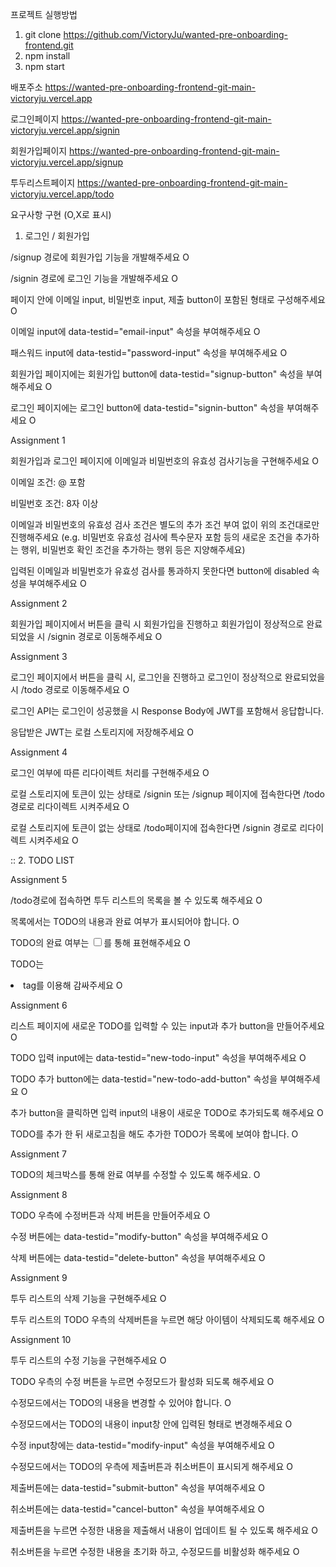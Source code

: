 프로젝트 실행방법

1. git clone https://github.com/VictoryJu/wanted-pre-onboarding-frontend.git
2. npm install
3. npm start


배포주소 
https://wanted-pre-onboarding-frontend-git-main-victoryju.vercel.app

로그인페이지
https://wanted-pre-onboarding-frontend-git-main-victoryju.vercel.app/signin

회원가입페이지
https://wanted-pre-onboarding-frontend-git-main-victoryju.vercel.app/signup

투두리스트페이지
https://wanted-pre-onboarding-frontend-git-main-victoryju.vercel.app/todo


요구사항 구현 (O,X로 표시)

1. 로그인 / 회원가입

/signup 경로에 회원가입 기능을 개발해주세요 O

/signin 경로에 로그인 기능을 개발해주세요 O

페이지 안에 이메일 input, 비밀번호 input, 제출 button이 포함된 형태로 구성해주세요 O

이메일 input에 data-testid="email-input" 속성을 부여해주세요 O

패스워드 input에 data-testid="password-input" 속성을 부여해주세요 O

회원가입 페이지에는 회원가입 button에 data-testid="signup-button" 속성을 부여해주세요 O

로그인 페이지에는 로그인 button에 data-testid="signin-button" 속성을 부여해주세요 O

Assignment 1

회원가입과 로그인 페이지에 이메일과 비밀번호의 유효성 검사기능을 구현해주세요 O

이메일 조건: @ 포함

비밀번호 조건: 8자 이상

이메일과 비밀번호의 유효성 검사 조건은 별도의 추가 조건 부여 없이 위의 조건대로만 진행해주세요 (e.g. 비밀번호 유효성 검사에 특수문자 포함 등의 새로운 조건을 추가하는 행위, 비밀번호 확인 조건을 추가하는 행위 등은 지양해주세요)

입력된 이메일과 비밀번호가 유효성 검사를 통과하지 못한다면 button에 disabled 속성을 부여해주세요 O

Assignment 2

회원가입 페이지에서 버튼을 클릭 시 회원가입을 진행하고 회원가입이 정상적으로 완료되었을 시 /signin 경로로 이동해주세요 O

Assignment 3

로그인 페이지에서 버튼을 클릭 시, 로그인을 진행하고 로그인이 정상적으로 완료되었을 시 /todo 경로로 이동해주세요 O

로그인 API는 로그인이 성공했을 시 Response Body에 JWT를 포함해서 응답합니다.

응답받은 JWT는 로컬 스토리지에 저장해주세요 O

Assignment 4

로그인 여부에 따른 리다이렉트 처리를 구현해주세요 O

로컬 스토리지에 토큰이 있는 상태로 /signin 또는 /signup 페이지에 접속한다면 /todo 경로로 리다이렉트 시켜주세요 O

로컬 스토리지에 토큰이 없는 상태로 /todo페이지에 접속한다면 /signin 경로로 리다이렉트 시켜주세요 O

:: 2. TODO LIST

Assignment 5

/todo경로에 접속하면 투두 리스트의 목록을 볼 수 있도록 해주세요 O

목록에서는 TODO의 내용과 완료 여부가 표시되어야 합니다. O

TODO의 완료 여부는 <input type="checkbox" />를 통해 표현해주세요 O

TODO는 <li> tag를 이용해 감싸주세요 O

Assignment 6
  
리스트 페이지에 새로운 TODO를 입력할 수 있는 input과 추가 button을 만들어주세요 O

TODO 입력 input에는 data-testid="new-todo-input" 속성을 부여해주세요 O

TODO 추가 button에는 data-testid="new-todo-add-button" 속성을 부여해주세요 O

추가 button을 클릭하면 입력 input의 내용이 새로운 TODO로 추가되도록 해주세요 O

TODO를 추가 한 뒤 새로고침을 해도 추가한 TODO가 목록에 보여야 합니다. O

Assignment 7
  
TODO의 체크박스를 통해 완료 여부를 수정할 수 있도록 해주세요. O
  
Assignment 8
  
TODO 우측에 수정버튼과 삭제 버튼을 만들어주세요 O

수정 버튼에는 data-testid="modify-button" 속성을 부여해주세요 O

삭제 버튼에는 data-testid="delete-button" 속성을 부여해주세요 O

Assignment 9
  
투두 리스트의 삭제 기능을 구현해주세요 O

투두 리스트의 TODO 우측의 삭제버튼을 누르면 해당 아이템이 삭제되도록 해주세요 O
  
Assignment 10
  
투두 리스트의 수정 기능을 구현해주세요 O

TODO 우측의 수정 버튼을 누르면 수정모드가 활성화 되도록 해주세요 O

수정모드에서는 TODO의 내용을 변경할 수 있어야 합니다. O

수정모드에서는 TODO의 내용이 input창 안에 입력된 형태로 변경해주세요 O

수정 input창에는 data-testid="modify-input" 속성을 부여해주세요 O
  
수정모드에서는 TODO의 우측에 제출버튼과 취소버튼이 표시되게 해주세요 O

제출버튼에는 data-testid="submit-button" 속성을 부여해주세요 O
  
취소버튼에는 data-testid="cancel-button" 속성을 부여해주세요 O
  
제출버튼을 누르면 수정한 내용을 제출해서 내용이 업데이트 될 수 있도록 해주세요 O

취소버튼을 누르면 수정한 내용을 초기화 하고, 수정모드를 비활성화 해주세요 O

